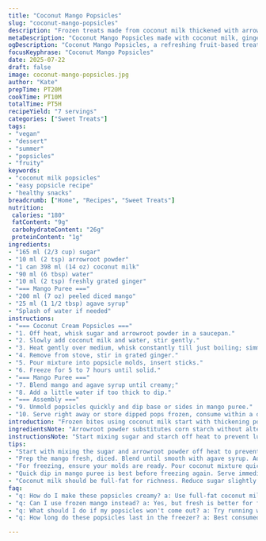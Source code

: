 ```yaml
---
title: "Coconut Mango Popsicles"
slug: "coconut-mango-popsicles"
description: "Frozen treats made from coconut milk thickened with arrowroot powder, sweetened, and brightened with lime juice. A mango puree dip balances sweetness with tropical fruitiness. Ingredients adjusted for a lighter sugar load and a hint of ginger replacing lime for a twist. Quick heating process with slight timing changes to avoid overcooking. Yields about 7 popsicles. No dairy, nuts, gluten, or eggs."
metaDescription: "Coconut Mango Popsicles made with coconut milk, ginger, mango puree. Refreshing vegan treat, perfect for hot days. Simple ingredients, quick to prep."
ogDescription: "Coconut Mango Popsicles, a refreshing fruit-based treat. Easy to prepare, perfect for cooling off on a summer day. Vegan and unique flavors await."
focusKeyphrase: "Coconut Mango Popsicles"
date: 2025-07-22
draft: false
image: coconut-mango-popsicles.jpg
author: "Kate"
prepTime: PT20M
cookTime: PT10M
totalTime: PT5H
recipeYield: "7 servings"
categories: ["Sweet Treats"]
tags:
- "vegan"
- "dessert"
- "summer"
- "popsicles"
- "fruity"
keywords:
- "coconut milk popsicles"
- "easy popsicle recipe"
- "healthy snacks"
breadcrumb: ["Home", "Recipes", "Sweet Treats"]
nutrition: 
 calories: "180"
 fatContent: "9g"
 carbohydrateContent: "26g"
 proteinContent: "1g"
ingredients:
- "165 ml (2/3 cup) sugar"
- "10 ml (2 tsp) arrowroot powder"
- "1 can 398 ml (14 oz) coconut milk"
- "90 ml (6 tbsp) water"
- "10 ml (2 tsp) freshly grated ginger"
- "=== Mango Puree ==="
- "200 ml (7 oz) peeled diced mango"
- "25 ml (1 1/2 tbsp) agave syrup"
- "Splash of water if needed"
instructions:
- "=== Coconut Cream Popsicles ==="
- "1. Off heat, whisk sugar and arrowroot powder in a saucepan."
- "2. Slowly add coconut milk and water, stir gently."
- "3. Heat gently over medium, whisk constantly till just boiling; simmer 15 seconds."
- "4. Remove from stove, stir in grated ginger."
- "5. Pour mixture into popsicle molds, insert sticks."
- "6. Freeze for 5 to 7 hours until solid."
- "=== Mango Puree ==="
- "7. Blend mango and agave syrup until creamy;"
- "8. Add a little water if too thick to dip."
- "=== Assembly ==="
- "9. Unmold popsicles quickly and dip base or sides in mango puree."
- "10. Serve right away or store dipped pops frozen, consume within a day."
introduction: "Frozen bites using coconut milk start with thickening powder—arrowroot swapped in for corn starch. Ginger lends heat instead of lime brightness. Mango makes a vibrant dip, tangy contrasts agave sweetness. Mix sugars dropped to ease intensity. Heat only till it thickens, watch it close. The process is quick, chill long before unmolding. The fruit dip is raw—no cooking, just blitz, slick and thick. Ideal for a plant-based snack with a twist. Popsicles sit firm, cold enough but creamy. Serve with mango, bright and fresh, straight from the freezer. Quick grab and munch."
ingredientsNote: "Arrowroot powder substitutes corn starch without altering texture, works well with coconut milk’s fat. Ginger grated fresh adds subtle spice rather than lime’s zest for a twist. Sugar is slightly reduced but still sweet enough balanced by natural agave syrup in mango puree. Water amounts adjusted for creaminess and blendability. Mango diced fresh creates thick dip right from the blender, no extra sweeteners needed besides agave. Frozen molds about 7 standard popsicle sizes, depending on container. Use fresh ginger, not powdered, for best flavour. Coconut milk should be full fat. Water added to thin coconut mixture for easier freezing and smoother texture."
instructionsNote: "Start mixing sugar and starch off heat to prevent lumps. Gradually whisk in coconut milk and water, then heat gently on medium stirring constantly to avoid curdling. Once bubbling lightly, simmer 15 seconds max. Remove immediately to stop thickening too much. Stir in grated ginger while hot for infusion. Pour into molds and insert sticks right away. Freeze solid 5 to 7 hours minimum. For mango puree, blend fruit and agave until very smooth, add a splash of water if it's too thick to dip. Unmold popsicles carefully and dip quickly to avoid melting. Serve immediately. Alternatively, dip and refreeze for a mango coating but eat within a day for best texture."
tips:
- "Start with mixing the sugar and arrowroot powder off heat to prevent lumps. Whisk well. Add coconut milk slowly. Stir gently but consistently. Then heat on medium. Don't let it boil too long. Just till you see bubbles. Watch it closely, stir constantly. Ginger infusion happens when you add while warm."
- "Prep the mango fresh, diced. Blend until smooth with agave syrup. Adjust with water if needed, no need for extra sweeteners. The right texture is crucial. Too thick is not good for dipping. But too thin won’t coat. Find the balance with water. Keep blending until creamy. No chunks allowed."
- "For freezing, ensure your molds are ready. Pour coconut mixture quickly to avoid thickening while working. Insert sticks promptly, before mixture sets. Freeze for a minimum of 5 hours, but longer is better. Overnight works great. Quick to unmold is key. Use warm water on mold exteriors if they stick."
- "Quick dip in mango puree is best before freezing again. Serve immediately after dipping or refreeze quickly. Not recommended to store for long periods once dipped. Best served fresh, texture suffers over time. Keep popsicles in an airtight container to avoid freezer burn. Consume within a day."
- "Coconut milk should be full-fat for richness. Reduce sugar slightly if desired. Taste balance is essential. Arrowroot is a perfect thickener here. It gives a creamy texture. Ginger’s subtle heat makes a difference. Fresh ginger preferred. Grate it finely for full flavor infusion."
faq:
- "q: How do I make these popsicles creamy? a: Use full-fat coconut milk only. Adjust arrowroot for thicker pops. Stir constantly while heating. Don’t let it boil long. Just until thickened."
- "q: Can I use frozen mango instead? a: Yes, but fresh is better for flavor. If using frozen, thaw first. Blend until smooth. Adjust with water, ensure it's creamy."
- "q: What should I do if my popsicles won't come out? a: Try running warm water over the outside of mold. It helps release them. Be careful though, don’t let them melt. Stay gentle."
- "q: How long do these popsicles last in the freezer? a: Best consumed within a day after dipping. If stored longer, texture changes. Use an airtight container. No freezer burn."

---
```

